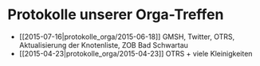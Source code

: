 # Protokolle unserer Orga-Treffen

* [[2015-07-16|protokolle_orga/2015-06-18]] GMSH, Twitter, OTRS, Aktualisierung der Knotenliste, ZOB Bad Schwartau
* [[2015-04-23|protokolle_orga/2015-04-23]] OTRS + viele Kleinigkeiten